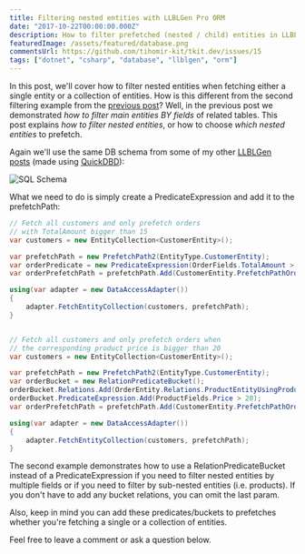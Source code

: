 ```yaml
---
title: Filtering nested entities with LLBLGen Pro ORM
date: "2017-10-22T00:00:00.000Z"
description: How to filter prefetched (nested / child) entities in LLBLGen Pro ORM?
featuredImage: /assets/featured/database.png
commentsUrl: https://github.com/tihomir-kit/tkit.dev/issues/15
tags: ["dotnet", "csharp", "database", "llblgen", "orm"]
---
```


In this post, we'll cover how to filter nested entities when fetching either a single entity or a collection of entities. How is this different from the second filtering example from the [previous post](/2017/10/22/filtering-entity-collections-with-llblgen-pro-orm/)? Well, in the previous post we demonstrated _how to filter main entities BY fields_ of related tables. This post explains _how to filter nested entities_, or how to choose _which nested entities_ to prefetch.

Again we'll use the same DB schema from some of my other [LLBLGen posts](/2017/10/23/llblgen-pro-basics/) (made using [QuickDBD](https://www.quickdatabasediagrams.com/)):

![SQL Schema](sql-schema.jpg)

What we need to do is simply create a PredicateExpression and add it to the prefetchPath:

```cs
// Fetch all customers and only prefetch orders
// with TotalAmount bigger than 15
var customers = new EntityCollection<CustomerEntity>();

var prefetchPath = new PrefetchPath2(EntityType.CustomerEntity);
var orderPredicate = new PredicateExpression(OrderFields.TotalAmount > 15);
var orderPrefetchPath = prefetchPath.Add(CustomerEntity.PrefetchPathOrder, 0, orderPredicate);

using(var adapter = new DataAccessAdapter())
{
    adapter.FetchEntityCollection(customers, prefetchPath);
}


// Fetch all customers and only prefetch orders when
// the corresponding product price is bigger than 20
var customers = new EntityCollection<CustomerEntity>();

var prefetchPath = new PrefetchPath2(EntityType.CustomerEntity);
var orderBucket = new RelationPredicateBucket();
orderBucket.Relations.Add(OrderEntity.Relations.ProductEntityUsingProductId);
orderBucket.PredicateExpression.Add(ProductFields.Price > 20);
var orderPrefetchPath = prefetchPath.Add(CustomerEntity.PrefetchPathOrder, 0, orderBucket.PredicateExpression, orderBucket.Relations);

using(var adapter = new DataAccessAdapter())
{
    adapter.FetchEntityCollection(customers, prefetchPath);
}
```

The second example demonstrates how to use a RelationPredicateBucket instead of a PredicateExpression if you need to filter nested entities by multiple fields or if you need to filter by sub-nested entities (i.e. products). If you don't have to add any bucket relations, you can omit the last param.

Also, keep in mind you can add these predicates/buckets to prefetches whether you're fetching a single or a collection of entities.

Feel free to leave a comment or ask a question below.